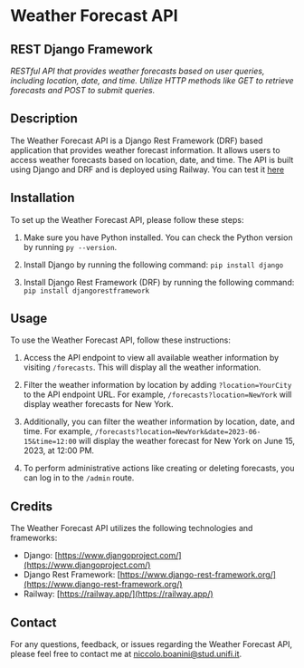 # Weather Forecast API
## REST Django Framework

_RESTful API that provides weather forecasts based on user queries, including location,
date, and time. Utilize HTTP methods like GET to retrieve forecasts and POST to submit queries._


## Description
The Weather Forecast API is a Django Rest Framework (DRF) based application that provides weather forecast information. It allows users to access weather forecasts based on location, date, and time. The API is built using Django and DRF and is deployed using Railway. You can test it [here]([https://link-url-here.org](https://web-production-5ae0.up.railway.app/))

## Installation
To set up the Weather Forecast API, please follow these steps:

1. Make sure you have Python installed. You can check the Python version by running `py --version`.

2. Install Django by running the following command: `pip install django`

3. Install Django Rest Framework (DRF) by running the following command: `pip install djangorestframework`


## Usage
To use the Weather Forecast API, follow these instructions:

1. Access the API endpoint to view all available weather information by visiting `/forecasts`. This will display all the weather information.

2. Filter the weather information by location by adding `?location=YourCity` to the API endpoint URL. For example, `/forecasts?location=NewYork` will display weather forecasts for New York.

3. Additionally, you can filter the weather information by location, date, and time. For example, `/forecasts?location=NewYork&date=2023-06-15&time=12:00` will display the weather forecast for New York on June 15, 2023, at 12:00 PM.

4. To perform administrative actions like creating or deleting forecasts, you can log in to the `/admin` route.


## Credits
The Weather Forecast API utilizes the following technologies and frameworks:
- Django: [https://www.djangoproject.com/](https://www.djangoproject.com/)
- Django Rest Framework: [https://www.django-rest-framework.org/](https://www.django-rest-framework.org/)
- Railway: [https://railway.app/](https://railway.app/)

## Contact
For any questions, feedback, or issues regarding the Weather Forecast API, please feel free to contact me at [niccolo.boanini@stud.unifi.it](mailto:niccolo.boanini@stud.unifi.it).
